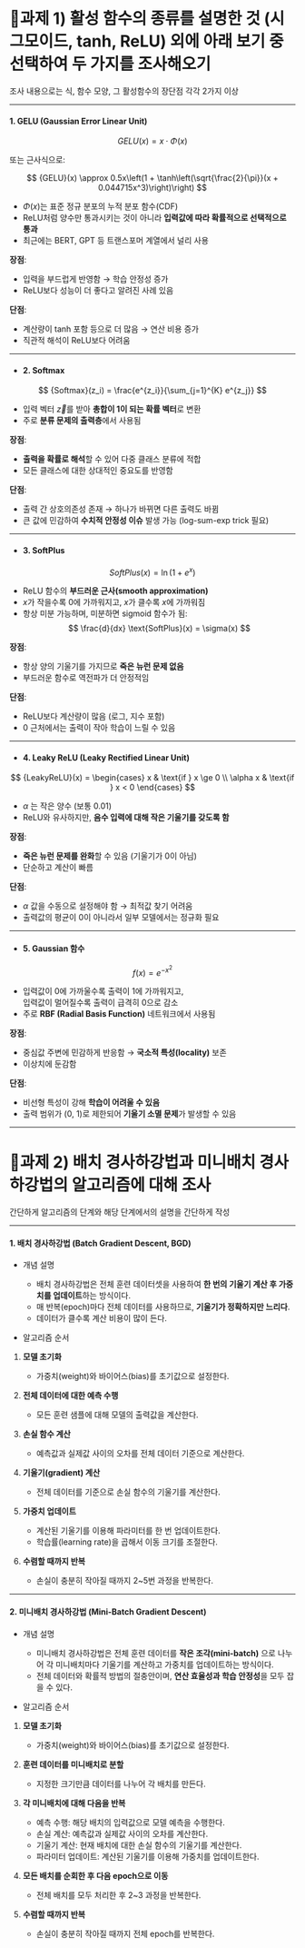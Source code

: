 # 🔹과제 1) 활성 함수의 종류를 설명한 것 (시그모이드, tanh, ReLU) 외에 아래 보기 중 선택하여 두 가지를 조사해오기

조사 내용으로는 식, 함수 모양, 그 활성함수의 장단점 각각 2가지 이상

---
#### 1. GELU (Gaussian Error Linear Unit)

$$
	{GELU}(x) = x \cdot \Phi(x)
$$

또는 근사식으로:

$$
	{GELU}(x) \approx 0.5x\left(1 + \tanh\left(\sqrt{\frac{2}{\pi}}(x + 0.044715x^3)\right)\right)
$$

- $\Phi(x)$는 표준 정규 분포의 누적 분포 함수(CDF)
- ReLU처럼 양수만 통과시키는 것이 아니라 **입력값에 따라 확률적으로 선택적으로 통과**
- 최근에는 BERT, GPT 등 트랜스포머 계열에서 널리 사용

**장점**:
- 입력을 부드럽게 반영함 → 학습 안정성 증가
- ReLU보다 성능이 더 좋다고 알려진 사례 있음

**단점**:
- 계산량이 tanh 포함 등으로 더 많음 → 연산 비용 증가
- 직관적 해석이 ReLU보다 어려움

--- 

- #### 2. Softmax

$$
	{Softmax}(z_i) = \frac{e^{z_i}}{\sum_{j=1}^{K} e^{z_j}}
$$

- 입력 벡터 $\vec{z}$를 받아 **총합이 1이 되는 확률 벡터**로 변환
- 주로 **분류 문제의 출력층**에서 사용됨

**장점**:
- **출력을 확률로 해석**할 수 있어 다중 클래스 분류에 적합
- 모든 클래스에 대한 상대적인 중요도를 반영함

**단점**:
- 출력 간 상호의존성 존재 → 하나가 바뀌면 다른 출력도 바뀜
- 큰 값에 민감하여 **수치적 안정성 이슈** 발생 가능 (log-sum-exp trick 필요)

---

- #### 3. SoftPlus

$$
	{SoftPlus}(x) = \ln(1 + e^x)
$$

- ReLU 함수의 **부드러운 근사(smooth approximation)**
- $x$가 작을수록 0에 가까워지고, $x$가 클수록 $x$에 가까워짐
- 항상 미분 가능하며, 미분하면 sigmoid 함수가 됨:
$$
\frac{d}{dx} \text{SoftPlus}(x) = \sigma(x)
$$

**장점**:
- 항상 양의 기울기를 가지므로 **죽은 뉴런 문제 없음**
- 부드러운 함수로 역전파가 더 안정적임

**단점**:
- ReLU보다 계산량이 많음 (로그, 지수 포함)
- 0 근처에서는 출력이 작아 학습이 느릴 수 있음

---

- #### 4. Leaky ReLU (Leaky Rectified Linear Unit)

$$
	{LeakyReLU}(x) =
\begin{cases}
x & \text{if } x \ge 0 \\
\alpha x & \text{if } x < 0
\end{cases}
$$

- $\alpha$ 는 작은 양수 (보통 0.01)
- ReLU와 유사하지만, **음수 입력에 대해 작은 기울기를 갖도록 함**

**장점**:
- **죽은 뉴런 문제를 완화**할 수 있음 (기울기가 0이 아님)
- 단순하고 계산이 빠름

**단점**:
-  $\alpha$ 값을 수동으로 설정해야 함 → 최적값 찾기 어려움
- 출력값의 평균이 0이 아니라서 일부 모델에서는 정규화 필요

---

- #### 5. Gaussian 함수

$$
f(x) = e^{-x^2}
$$

- 입력값이 0에 가까울수록 출력이 1에 가까워지고,  
  입력값이 멀어질수록 출력이 급격히 0으로 감소
- 주로 **RBF (Radial Basis Function)** 네트워크에서 사용됨

**장점**:
- 중심값 주변에 민감하게 반응함 → **국소적 특성(locality)** 보존
- 이상치에 둔감함

**단점**:
- 비선형 특성이 강해 **학습이 어려울 수 있음**
- 출력 범위가 (0, 1)로 제한되어 **기울기 소멸 문제**가 발생할 수 있음

---
# 🔹과제 2) 배치 경사하강법과 미니배치 경사하강법의 알고리즘에 대해 조사

간단하게 알고리즘의 단계와 해당 단계에서의 설명을 간단하게 작성

---
#### 1. 배치 경사하강법 (Batch Gradient Descent, BGD)

- 개념 설명
	- 배치 경사하강법은 전체 훈련 데이터셋을 사용하여 **한 번의 기울기 계산 후 가중치를 업데이트**하는 방식이다.
	- 매 반복(epoch)마다 전체 데이터를 사용하므로, **기울기가 정확하지만 느리다**.
	- 데이터가 클수록 계산 비용이 많이 든다.

-  알고리즘 순서

1. **모델 초기화**  
   - 가중치(weight)와 바이어스(bias)를 초기값으로 설정한다.

2. **전체 데이터에 대한 예측 수행**  
   - 모든 훈련 샘플에 대해 모델의 출력값을 계산한다.

3. **손실 함수 계산**  
   - 예측값과 실제값 사이의 오차를 전체 데이터 기준으로 계산한다.

4. **기울기(gradient) 계산**  
   - 전체 데이터를 기준으로 손실 함수의 기울기를 계산한다.

5. **가중치 업데이트**  
   - 계산된 기울기를 이용해 파라미터를 한 번 업데이트한다.
   - 학습률(learning rate)을 곱해서 이동 크기를 조절한다.

6. **수렴할 때까지 반복**  
   - 손실이 충분히 작아질 때까지 2~5번 과정을 반복한다.

---
#### 2. 미니배치 경사하강법 (Mini-Batch Gradient Descent)

- 개념 설명
	- 미니배치 경사하강법은 전체 훈련 데이터를 **작은 조각(mini-batch)** 으로 나누어 각 미니배치마다 기울기를 계산하고 가중치를 업데이트하는 방식이다.
	- 전체 데이터와 확률적 방법의 절충안이며, **연산 효율성과 학습 안정성**을 모두 잡을 수 있다.

 - 알고리즘 순서

1. **모델 초기화**  
   - 가중치(weight)와 바이어스(bias)를 초기값으로 설정한다.

2. **훈련 데이터를 미니배치로 분할**  
   - 지정한 크기만큼 데이터를 나누어 각 배치를 만든다.

3. **각 미니배치에 대해 다음을 반복**  
   - 예측 수행: 해당 배치의 입력값으로 모델 예측을 수행한다.  
   - 손실 계산: 예측값과 실제값 사이의 오차를 계산한다.  
   - 기울기 계산: 현재 배치에 대한 손실 함수의 기울기를 계산한다.  
   - 파라미터 업데이트: 계산된 기울기를 이용해 가중치를 업데이트한다.

4. **모든 배치를 순회한 후 다음 epoch으로 이동**  
   - 전체 배치를 모두 처리한 후 2~3 과정을 반복한다.

5. **수렴할 때까지 반복**  
   - 손실이 충분히 작아질 때까지 전체 epoch를 반복한다.
